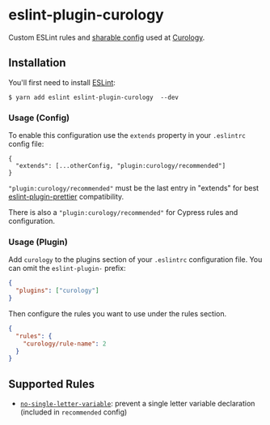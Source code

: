 # eslint-plugin-curology

Custom ESLint rules and [sharable config](https://eslint.org/docs/developer-guide/shareable-configs) used at [Curology](https://curology.com/).

## Installation

You'll first need to install [ESLint](http://eslint.org):

```
$ yarn add eslint eslint-plugin-curology  --dev
```

### Usage (Config)

To enable this configuration use the `extends` property in your `.eslintrc` config file:

```
{
  "extends": [...otherConfig, "plugin:curology/recommended"]
}
```

`"plugin:curology/recommended"` must be the last entry in "extends" for best [eslint-plugin-prettier](https://github.com/prettier/eslint-plugin-prettier/blob/1f206661b8e197e6753b772509028c34f954b42a/README.md#recommended-configuration) compatibility.

There is also a `"plugin:curology/recommended"` for Cypress rules and configuration.

### Usage (Plugin)

Add `curology` to the plugins section of your `.eslintrc` configuration file. You can omit the `eslint-plugin-` prefix:

```json
{
  "plugins": ["curology"]
}
```

Then configure the rules you want to use under the rules section.

```json
{
  "rules": {
    "curology/rule-name": 2
  }
}
```

## Supported Rules

- [`no-single-letter-variable`](docs/rules/no-single-letter-variable.md): prevent a single letter variable declaration (included in `recommended` config)
